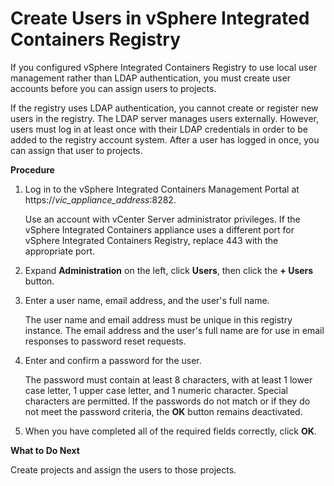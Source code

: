 # Create Users in vSphere Integrated Containers Registry #

If you configured vSphere Integrated Containers Registry to use local user management rather than LDAP authentication, you must create user accounts before you can assign users to projects. 

If the registry uses LDAP authentication, you cannot create or register new users in the registry. The LDAP server manages users externally. However, users must log in at least once with their LDAP credentials in order to be added to the registry account system. After a user has logged in once, you can assign that user to projects.

**Procedure**

1. Log in to the vSphere Integrated Containers Management Portal at https://<i>vic_appliance_address</i>:8282.

    Use an account with vCenter Server administrator privileges. If the vSphere Integrated Containers appliance uses a different port for vSphere Integrated Containers Registry, replace 443 with the appropriate port.
2. Expand **Administration** on the left, click **Users**, then click the **+ Users** button.
3. Enter a user name, email address, and the user's full name.

   The user name and email address must be unique in this registry instance. The email address and the user's full name are for use in email responses to password reset requests.
5. Enter and confirm a password for the user.

   The password must contain at least 8 characters, with at least 1 lower case letter, 1 upper case letter, and 1 numeric character. Special characters are permitted. If the passwords do not match or if they do not meet the password criteria, the **OK** button remains deactivated.
6. When you have completed all of the required fields correctly, click **OK**.

   
**What to Do Next**

Create projects and assign the users to those projects. 